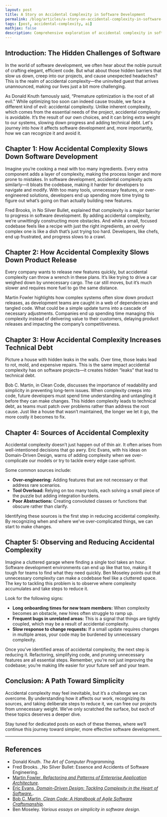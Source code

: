 ```yaml
---
layout: post
title: A Story on Accidental Complexity in Software Development
permalink: /blog/articles/a-story-on-accidental-complexity-in-software-development/
tags: [post, accidental-complexity, ai]
mathjax: false
description: Comprehensive exploration of accidental complexity in software development through real-world stories, examining how unnecessary complications slow development, impact maintainability, and practical strategies for identifying and eliminating avoidable complexity.
---
```


## Introduction: The Hidden Challenges of Software

In the world of software development, we often hear about the noble pursuit of crafting elegant, efficient code. But what about those hidden barriers that slow us down, creep into our projects, and cause unexpected headaches? This is the realm of accidental complexity—the uninvited guest that arrives unannounced, making our lives just a bit more challenging.

As Donald Knuth famously said, “Premature optimization is the root of all evil.” While optimizing too soon can indeed cause trouble, we face a different kind of evil: accidental complexity. Unlike inherent complexity, which comes from the essential needs of the project, accidental complexity is avoidable. It’s the result of our own choices, and it can bring extra weight to our systems, slowing down progress and adding technical debt. Let's journey into how it affects software development and, more importantly, how we can recognize it and avoid it.

## Chapter 1: How Accidental Complexity Slows Down Software Development

Imagine you’re cooking a meal with too many ingredients. Every extra component adds a layer of complexity, making the process longer and more prone to mistakes. In software development, accidental complexity acts similarly—it bloats the codebase, making it harder for developers to navigate and modify. With too many tools, unnecessary features, or over-engineered solutions, developers end up spending more time trying to figure out what’s going on than actually building new features.

Fred Brooks, in No Silver Bullet, explained that complexity is a major barrier to progress in software development. By adding accidental complexity, we’re unwittingly constructing more obstacles. And while a small, focused codebase feels like a recipe with just the right ingredients, an overly complex one is like a dish that’s just trying too hard. Developers, like chefs, end up frustrated, and progress slows to a crawl.

## Chapter 2: How Accidental Complexity Slows Down Product Release

Every company wants to release new features quickly, but accidental complexity can throw a wrench in these plans. It’s like trying to drive a car weighed down by unnecessary cargo. The car still moves, but it’s much slower and requires more fuel to go the same distance.

Martin Fowler highlights how complex systems often slow down product releases, as development teams are caught in a web of dependencies and tangled code. What could be a simple update turns into a cascade of necessary adjustments. Companies end up spending time managing this complexity instead of delivering value to their customers, delaying product releases and impacting the company’s competitiveness.

## Chapter 3: How Accidental Complexity Increases Technical Debt

Picture a house with hidden leaks in the walls. Over time, those leaks lead to rot, mold, and expensive repairs. This is the same impact accidental complexity has on software projects—it creates hidden “leaks” that lead to technical debt.

Bob C. Martin, in Clean Code, discusses the importance of readability and simplicity in preventing long-term issues. When complexity creeps into code, future developers must spend time understanding and untangling it before they can make changes. This hidden complexity leads to technical debt, as teams must patch over problems rather than address the root cause. Just like a house that wasn’t maintained, the longer we let it go, the more costly it becomes to fix.

## Chapter 4: Sources of Accidental Complexity

Accidental complexity doesn’t just happen out of thin air. It often arises from well-intentioned decisions that go awry. Eric Evans, with his ideas on Domain-Driven Design, warns of adding complexity when we over-complicate our models or try to tackle every edge case upfront.

Some common sources include:

* **Over-engineering:** Adding features that are not necessary or that address rare scenarios.
* **Tool Overload:** Relying on too many tools, each solving a small piece of the puzzle but adding integration burdens.
* **Poor Abstractions:** Creating convoluted classes or functions that obscure rather than clarify.

Identifying these sources is the first step in reducing accidental complexity. By recognizing when and where we’ve over-complicated things, we can start to make changes.

## Chapter 5: Observing and Reducing Accidental Complexity

Imagine a cluttered garage where finding a single tool takes an hour. Software development environments can end up like that too, making it tough for teams to find what they need quickly. Ben Moseley points out that unnecessary complexity can make a codebase feel like a cluttered space. The key to tackling this problem is to observe where complexity accumulates and take steps to reduce it.

Look for the following signs:

* **Long onboarding times for new team members:** When complexity becomes an obstacle, new hires often struggle to ramp up.
* **Frequent bugs in unrelated areas:** This is a signal that things are tightly coupled, which may be a result of accidental complexity.
* **Slow response to change requests:** If a small update requires changes in multiple areas, your code may be burdened by unnecessary complexity.

Once you’ve identified areas of accidental complexity, the next step is reducing it. Refactoring, simplifying code, and pruning unnecessary features are all essential steps. Remember, you’re not just improving the codebase; you’re making life easier for your future self and your team.

## Conclusion: A Path Toward Simplicity

Accidental complexity may feel inevitable, but it’s a challenge we can overcome. By understanding how it affects our work, recognizing its sources, and taking deliberate steps to reduce it, we can free our projects from unnecessary weight. We’ve only scratched the surface, but each of these topics deserves a deeper dive.

Stay tuned for dedicated posts on each of these themes, where we’ll continue this journey toward simpler, more effective software development.

---

## References

* Donald Knuth. _The Art of Computer Programming._
* Fred Brooks. _No Silver Bullet: Essence and Accidents of Software Engineering.
* [Martin Fowler. _Refactoring and Patterns of Enterprise Application Architecture_](https://amzn.to/4fQQ3Qd).
* [Eric Evans, _Domain-Driven Design: Tackling Complexity in the Heart of Software._](https://amzn.to/3OGS8lN).
* [Bob C. Martin, _Clean Code: A Handbook of Agile Software Craftsmanship_](https://amzn.to/4ioMG4w).
* Ben Moseley. _Various essays on simplicity in software design._
